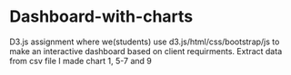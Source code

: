# Dashboard-with-charts
D3.js assignment where we(students) use d3.js/html/css/bootstrap/js to make an interactive dashboard based on client requirments.
Extract data from csv file
I made chart 1, 5-7 and 9
